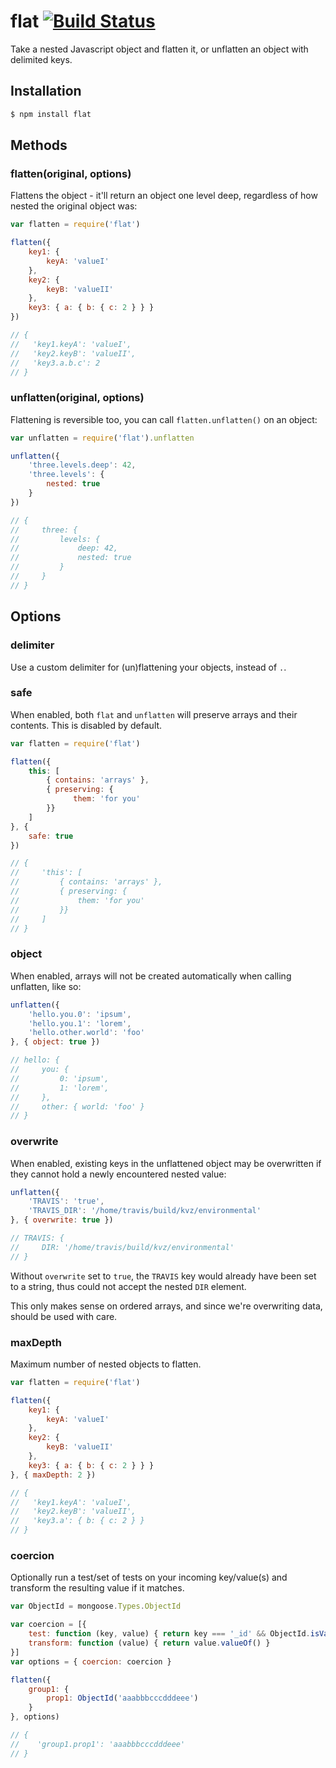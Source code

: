 # flat [![Build Status](https://secure.travis-ci.org/hughsk/flat.png?branch=master)](http://travis-ci.org/hughsk/flat)

Take a nested Javascript object and flatten it, or unflatten an object with
delimited keys.

## Installation

``` bash
$ npm install flat
```

## Methods

### flatten(original, options)

Flattens the object - it'll return an object one level deep, regardless of how
nested the original object was:

``` javascript
var flatten = require('flat')

flatten({
    key1: {
        keyA: 'valueI'
    },
    key2: {
        keyB: 'valueII'
    },
    key3: { a: { b: { c: 2 } } }
})

// {
//   'key1.keyA': 'valueI',
//   'key2.keyB': 'valueII',
//   'key3.a.b.c': 2
// }
```

### unflatten(original, options)

Flattening is reversible too, you can call `flatten.unflatten()` on an object:

``` javascript
var unflatten = require('flat').unflatten

unflatten({
    'three.levels.deep': 42,
    'three.levels': {
        nested: true
    }
})

// {
//     three: {
//         levels: {
//             deep: 42,
//             nested: true
//         }
//     }
// }
```

## Options

### delimiter

Use a custom delimiter for (un)flattening your objects, instead of `.`.

### safe

When enabled, both `flat` and `unflatten` will preserve arrays and their
contents. This is disabled by default.

``` javascript
var flatten = require('flat')

flatten({
    this: [
        { contains: 'arrays' },
        { preserving: {
              them: 'for you'
        }}
    ]
}, {
    safe: true
})

// {
//     'this': [
//         { contains: 'arrays' },
//         { preserving: {
//             them: 'for you'
//         }}
//     ]
// }
```

### object

When enabled, arrays will not be created automatically when calling unflatten, like so:

``` javascript
unflatten({
    'hello.you.0': 'ipsum',
    'hello.you.1': 'lorem',
    'hello.other.world': 'foo'
}, { object: true })

// hello: {
//     you: {
//         0: 'ipsum',
//         1: 'lorem',
//     },
//     other: { world: 'foo' }
// }
```

### overwrite

When enabled, existing keys in the unflattened object may be overwritten if they cannot hold a newly encountered nested value:

```javascript
unflatten({
    'TRAVIS': 'true',
    'TRAVIS_DIR': '/home/travis/build/kvz/environmental'
}, { overwrite: true })

// TRAVIS: {
//     DIR: '/home/travis/build/kvz/environmental'
// }
```

Without `overwrite` set to `true`, the `TRAVIS` key would already have been set to a string, thus could not accept the nested `DIR` element.

This only makes sense on ordered arrays, and since we're overwriting data, should be used with care.


### maxDepth

Maximum number of nested objects to flatten.

``` javascript
var flatten = require('flat')

flatten({
    key1: {
        keyA: 'valueI'
    },
    key2: {
        keyB: 'valueII'
    },
    key3: { a: { b: { c: 2 } } }
}, { maxDepth: 2 })

// {
//   'key1.keyA': 'valueI',
//   'key2.keyB': 'valueII',
//   'key3.a': { b: { c: 2 } }
// }
```

### coercion

Optionally run a test/set of tests on your incoming key/value(s) and transform the resulting value if it matches.

```javascript
var ObjectId = mongoose.Types.ObjectId

var coercion = [{
    test: function (key, value) { return key === '_id' && ObjectId.isValid(value) }
    transform: function (value) { return value.valueOf() }
}]
var options = { coercion: coercion }

flatten({
    group1: {
        prop1: ObjectId('aaabbbcccdddeee')
    }
}, options)

// {
//    'group1.prop1': 'aaabbbcccdddeee'
// }
```